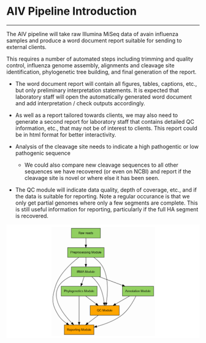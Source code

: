 # AIV Pipeline Introduction
---

The AIV pipeline will take raw Illumina MiSeq data of avain influenza samples and produce a word document report suitable for sending to external clients.

This requires a number of automated steps including trimming and quality control, influenza genome assembly, alignments and cleavage site identification, phylogenetic tree building, and final generation of the report.

* The word document report will contain all figures, tables, captions, etc., but only preliminary interpretation statements. It is expected that laboratory staff will open the automatically generated word document and add interpretation / check outputs accordingly.

* As well as a report tailored towards clients, we may also need to generate a second report for laboratory staff that contains detailed QC information, etc., that may not be of interest to clients. This report could be in html format for better interactivity.

* Analysis of the cleavage site needs to indicate a high pathogentic or low pathogenic sequence

    * We could also compare new cleavage sequences to all other sequences we have recovered (or even on NCBI) and report if the cleavage site is novel or where else it has been seen. 

* The QC module will indicate data quality, depth of coverage, etc., and if the data is suitable for reporting. Note a regular occurance is that we only get partial genomes where only a few segments are complete. This is still useful information for reporting, particularly if the full HA segment is recovered.


![modules](images/module_flow.png)

